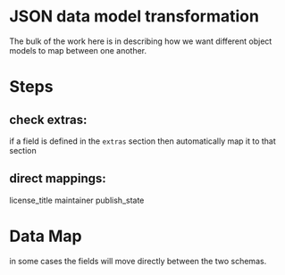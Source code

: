 # JSON data model transformation

The bulk of the work here is in describing how we want different object models to map between one another.

# Steps

## check extras:
if a field is defined in the `extras` section then automatically map it to that section

## direct mappings:
license_title
maintainer
publish_state


# Data Map

in some cases the fields will move directly between the two schemas.

